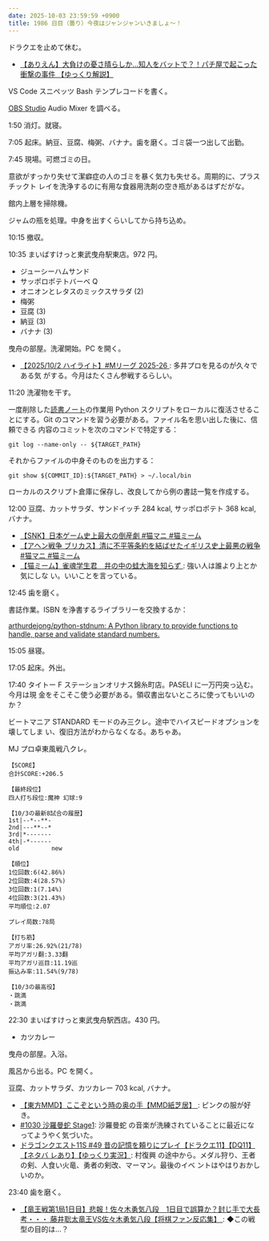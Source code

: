 ```yaml
---
date: 2025-10-03 23:59:59 +0900
title: 1986 日目（曇り）今夜はジャンジャンいきましょ～！
---
```


ドラクエを止めて休む。

* [【ありえん】大負けの憂さ晴らしか…知人をバットで？！パチ屋で起こった衝撃の事件
  【ゆっくり解説】](https://www.youtube.com/watch?v=2WSUo4HrH70)

VS Code スニペッツ Bash テンプレコードを書く。

[OBS Studio] Audio Mixer を調べる。

1:50 消灯。就寝。

7:05 起床。納豆、豆腐、梅粥、バナナ。歯を磨く。ゴミ袋一つ出して出勤。

7:45 現場。可燃ゴミの日。

意欲がすっかり失せて潔癖症の人のゴミを暴く気力も失せる。周期的に、プラスチックト
レイを洗浄するのに有用な食器用洗剤の空き瓶があるはずだがな。

館内上層を掃除機。

ジャムの瓶を処理。中身を出すくらいしてから持ち込め。

10:15 撤収。

10:35 まいばすけっと東武曳舟駅東店。972 円。

* ジューシーハムサンド
* サッポロポテトバーベ Q
* オニオンとレタスのミックスサラダ (2)
* 梅粥
* 豆腐 (3)
* 納豆 (3)
* バナナ (3)

曳舟の部屋。洗濯開始。PC を開く。

* [【2025/10/2 ハイライト】#Mリーグ 2025-26
  ](https://www.youtube.com/watch?v=-WIdrdqWxFo): 多井プロを見るのが久々である気
  がする。今月はたくさん参戦するらしい。

11:20 洗濯物を干す。

一度削除した[読書ノート][note]の作業用 Python スクリプトをローカルに復活させるこ
とにする。Git のコマンドを習う必要がある。ファイル名を思い出した後に、信頼できる
内容のコミットを次のコマンドで特定する：

```console
git log --name-only -- ${TARGET_PATH}
```

それからファイルの中身そのものを出力する：

```console
git show ${COMMIT_ID}:${TARGET_PATH} > ~/.local/bin
```

ローカルのスクリプト倉庫に保存し、改良してから例の書誌一覧を作成する。

12:00 豆腐、カットサラダ、サンドイッチ 284 kcal, サッポロポテト 368 kcal, バナナ。

* [【SNK】日本ゲーム史上最大の倒産劇 #猫マニ #猫ミーム
  ](https://www.youtube.com/watch?v=gs64cS-gEdo)
* [【アヘン戦争 ブリカス】清に不平等条約を結ばせたイギリス史上最悪の戦争 #猫マニ
  #猫ミーム](https://www.youtube.com/watch?v=s70K-UieU9E)
* [【猫ミーム】雀魂学生君　井の中の蛙大海を知らず
  ](https://www.youtube.com/watch?v=iqYroxhVABY): 強い人は誰より上とか気にしな
  い。いいことを言っている。

12:45 歯を磨く。

書誌作業。ISBN を浄書するライブラリーを交換するか：

[arthurdejong/python-stdnum: A Python library to provide functions to handle,
parse and validate standard numbers.
](https://github.com/arthurdejong/python-stdnum)

15:05 昼寝。

17:05 起床。外出。

17:40 タイトー F ステーションオリナス錦糸町店。PASELI に一万円突っ込む。今月は現
金をそこそこ使う必要がある。領収書出ないところに使ってもいいのか？

ビートマニア STANDARD モードのみ三クレ。途中でハイスピードオプションを壊してしま
い、復旧方法がわからなくなる。あちゃあ。

MJ プロ卓東風戦八クレ。

```text
【SCORE】
合計SCORE:+206.5

【最終段位】
四人打ち段位:魔神 幻球:9

【10/3の最新8試合の履歴】
1st|--*--**-
2nd|---**--*
3rd|*-------
4th|-*------
old         new

【順位】
1位回数:6(42.86%)
2位回数:4(28.57%)
3位回数:1(7.14%)
4位回数:3(21.43%)
平均順位:2.07

プレイ局数:78局

【打ち筋】
アガリ率:26.92%(21/78)
平均アガリ翻:3.33翻
平均アガリ巡目:11.19巡
振込み率:11.54%(9/78)

【10/3の最高役】
・跳満
・跳満
```

22:30 まいばすけっと東武曳舟駅西店。430 円。

* カツカレー

曳舟の部屋。入浴。

風呂から出る。PC を開く。

豆腐、カットサラダ、カツカレー 703 kcal, バナナ。

* [【東方MMD】ここぞという時の奥の手【MMD紙芝居】
  ](https://www.youtube.com/watch?v=aiyKhdpj5ZY): ピンクの服が好き。
* [#1030 沙羅曼蛇 Stage1](https://www.youtube.com/watch?v=zoz4PjZ93yg): 沙羅曼蛇
  の音楽が洗練されていることに最近になってようやく気づいた。
* [ドラゴンクエスト11S #49 昔の記憶を頼りにプレイ【ドラクエ11】【DQ11】【ネタバ
  レあり】【ゆっくり実況】](https://www.youtube.com/watch?v=3Ji3X3NRLQs): 村復興
  の途中から。メダル狩り、王者の剣、人食い火竜、勇者の剣改、マーマン。最後のイベ
  ントはやはりおかしいのか。

23:40 歯を磨く。

* [【竜王戦第1局1日目】悲報！佐々木勇気八段　1日目で誤算か？封じ手で大長考・・・
  藤井聡太竜王VS佐々木勇気八段【将棋ファン反応集】
  ](https://www.youtube.com/watch?v=JBvLE9ecI-Y): ◆この戦型の目的は…？

[note]: <https://showa-yojyo.github.io/notebook/>
[OBS Studio]: <https://obsproject.com/>
